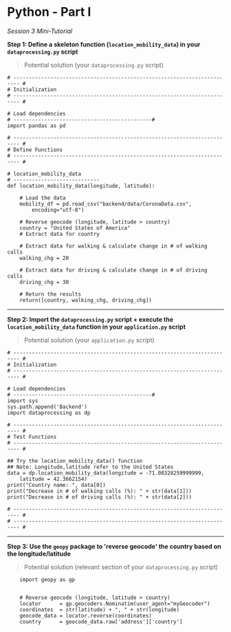 # Python - Part I 

*Session 3 Mini-Tutorial*


**Step 1: Define a skeleton function (```location_mobility_data```) in your ```dataprocessing.py``` script**

> Potential solution (your ```dataprocessing.py``` script)


```
# ------------------------------------------------------------------------ #
# Initialization
# ------------------------------------------------------------------------ #

# Load dependencies
# ---------------------------------------------#
import pandas as pd

# ------------------------------------------------------------------------ #
# Define Functions
# ------------------------------------------------------------------------ #

# location_mobility_data
# ----------------------------
def location_mobility_data(longitude, latitude):

	# Load the data
	mobility_df = pd.read_csv("backend/data/CoronaData.csv", 
		encoding="utf-8")

	# Reverse geocode (longitude, latitude > country)
	country = "United States of America"
	# Extract data for country

	# Extract data for walking & calculate change in # of walking calls
	walking_chg = 20
	
	# Extract data for driving & calculate change in # of driving calls
	driving_chg = 30
	
	# Return the results
	return([country, walking_chg, driving_chg])
```

<hr>

**Step 2: Import the ```dataprocessing.py``` script + execute the ```location_mobility_data``` function in your ```application.py``` script**

> Potential solution (your ```application.py``` script)

```
# ------------------------------------------------------------------------ #
# Initialization
# ------------------------------------------------------------------------ #

# Load dependencies
# ---------------------------------------------#
import sys
sys.path.append('Backend')
import dataprocessing as dp

# ------------------------------------------------------------------------ #
# Test Functions
# ------------------------------------------------------------------------ #

## Try the location_mobility_data() function
## Note: Longitude,latitude refer to the United States
data = dp.location_mobility_data(longitude = -71.08328259999999, 
	latitude = 42.3662154)
print("Country name: ", data[0])
print("Decrease in # of walking calls (%): " + str(data[1]))
print("Decrease in # of driving calls (%): " + str(data[2]))

# ------------------------------------------------------------------------ #
# ------------------------------------------------------------------------ #
```

<hr>

**Step 3: Use the ```geopy``` package to 'reverse geocode' the country based on the longitude/latitude**

> Potential solution (relevant section of your ```dataprocessing.py``` script)

```
	import geopy as gp


	# Reverse geocode (longitude, latitude > country)
	locator      = gp.geocoders.Nominatim(user_agent="myGeocoder")       
	coordinates  = str(latitude) + ", " + str(longitude)    
	geocode_data = locator.reverse(coordinates)             
	country      = geocode_data.raw['address']['country']   
```